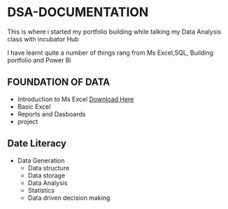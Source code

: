 # DSA-DOCUMENTATION

This is where i started my portfolio building while talking my Data Analysis class with incubator Hub

I have learnt quite a number of things rang from Ms Excel,SQL, Building portfolio and Power Bi

## FOUNDATION OF DATA

- Introduction to Ms Excel [Download Here](htts.//www.microsoft.com)
- Basic Excel
- Reports and Dasboards
- project

## Date Literacy 

- Data Generation
   - Data structure
    - Data storage
   - Data Analysis
    - Statistics
    -  Data driven decision making

